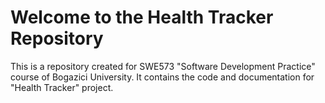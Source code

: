 # Welcome to the Health Tracker Repository
This is a repository created for SWE573 "Software Development Practice" course of Bogazici University. It contains the code and documentation for "Health Tracker" project.
